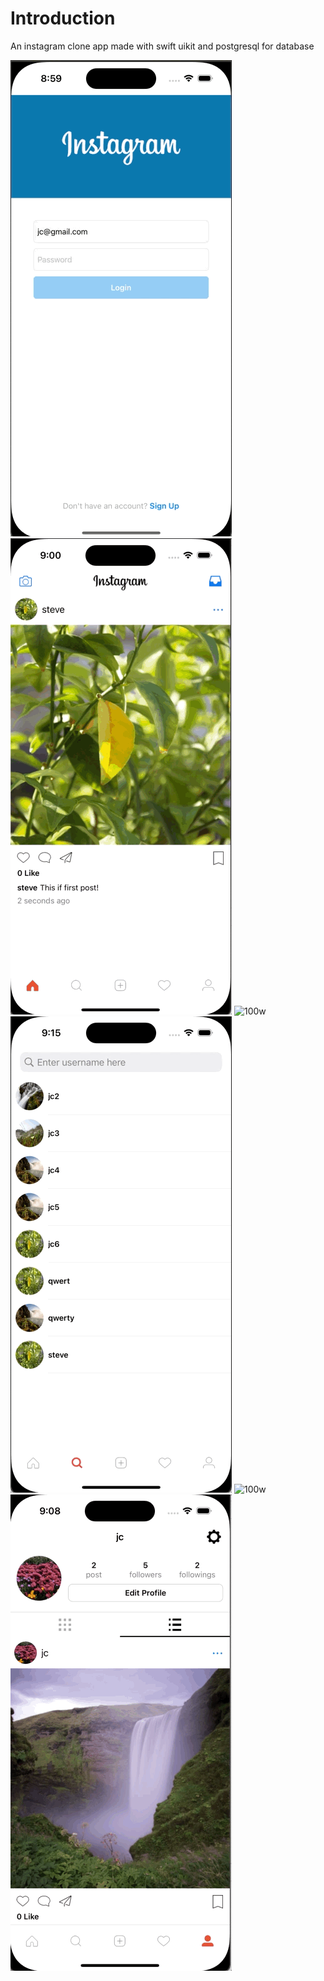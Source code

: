 <h1>Introduction</h1>
<p>An instagram clone app made with swift uikit and postgresql for database</p>

![50w](gif/LoginAndRegister.gif)
![100w](gif/SharePhoto.gif)
![100w](gif/HomeViewController.gif)
![100w](gif/SearchViewController.gif)
![100w](gif/ProfileViewController.gif)
![100w](gif/Logout.gif)
